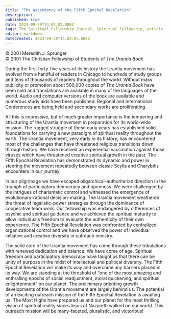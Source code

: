 ```yaml
---
title: "The Ascendancy of the Fifth Epochal Revelation"
description: 
published: true
date: 2023-09-29T14:02:03.086Z
tags: The Spiritual Fellowship Journal, Spiritual Fellowship, article
editor: markdown
dateCreated: 2023-09-29T14:02:03.086Z
---
```


<p class="v-card v-sheet theme--light gray lighten-3 px-2">© 2001 Meredith J. Sprunger<br>© 2001 The Christian Fellowship of Students of <i>The Urantia Book</i></p>

During the first forty-five years of its history the Urantia movement has evolved from a handful of readers in Chicago to hundreds of study groups and tens of thousands of readers throughout the world. Without mass publicity or promotion about 500,000 copies of _The Urantia Book_ have been sold and translations are available in many of the languages of the world. Audio and computer versions of the book are available and numerous study aids have been published. Regional and International Conferences are being held and secondary works are proliferating.

All this is impressive, but of much greater importance is the tempering and structuring of the Urantia movement in preparation for its world-wide mission. The rugged struggle of these early years has established solid foundations for carrying a new paradigm of spiritual reality throughout the earth. The Urantia movement, very early in its history, has encountered most of the challenges that have threatened religious transitions down through history. We have received an experiential vaccination against those viruses which have threatened creative spiritual growth in the past. The Fifth Epochal Revelation has demonstrated its dynamic and power in steering the movement repeatedly between classic Scylla and Charybdis encounters in our journey.

In our pilgrimage we have escaped oligarchical-authoritarian direction in the triumph of participatory democracy and openness. We were challenged by the intrigues of charismatic control and witnessed the emergence of evolutionary-rational decision-making. The Urantia movement weathered the threat of legalistic-power strategies through the dominance of cooperative team work. Our fellowship was endangered by differences of psychic and spiritual guidance and we achieved the spiritual maturity to allow individuals freedom to evaluate the authenticity of their own experience. The Fifth Epochal Revelation was confronted by centralized organizational control and we have observed the power of individual initiative and creative diversity in outreach ministry.

The solid core of the Urantia movement has come through these tribulations with renewed dedication and balance. We have come of age. Spiritual freedom and participatory democracy have taught us that there can be unity of purpose in the midst of intellectual and political diversity. The Fifth Epochal Revelation will make its way and overcome any barriers placed in its way. We are standing at the threshold of “one of the most amazing and enthralling epochs of social readjustment, moral quickening, and spiritual enlightenment” on our planet. The preliminary orienting growth developments of the Urantia movement are largely behind us. The potential of an exciting outreach mission of the Fifth Epochal Revelation is awaiting us. The Most Highs have prepared us and our planet for the most thrilling vision of spiritual reality since Jesus of Nazareth walked on our world. This outreach mission will be many-faceted, pluralistic, and victorious!

